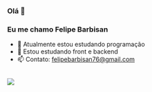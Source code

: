 ### Olá 👋

### Eu me chamo Felipe Barbisan

- 🔭 Atualmente estou estudando programação
- 🌱 Estou estudando front e backend
- 📫 Contato: felipebarbisan76@gmail.com
 ##
 <div style="display: inline_block">
  <img src="https://skillicons.dev/icons?i=html,css,js,angular,go,py,cs,dotnet,php,linux,figma" />
 </div>
 
